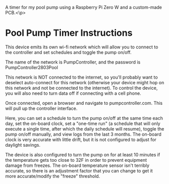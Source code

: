 <p>A timer for my pool pump using a Raspberry Pi Zero W and a custom-made PCB.<\p>

# Pool Pump Timer Instructions

<p>This device emits its own wi-fi network which will allow you to connect to the controller and set schedules and toggle the pump on/off.</p>

<p>The name of the network is PumpController, and the password is PumpController2803Pool</p>
  
<p>This network is NOT connected to the internet, so you'll probably want to deselect auto-connect for this network (otherwise your device might hop on this network and not be connected to the internet). To control the device, you will also need to turn data off if connecting with a cell phone.</p>

<p>Once connected, open a browser and navigate to pumpcontroller.com. This will pull up the controller interface.</p>

<p>Here, you can set a schedule to turn the pump on/off at the same time each day, set the on-board clock, set a "one-time run" (a schedule that will only execute a single time, after which the daily schedule will resume), toggle the pump on/off manually, and view logs from the last 3 months.
The on-board clock is very accurate with little drift, but it is not configured to adjust for daylight savings.</p>

<p>The device is also configured to turn the pump on for at least 10 minutes if the temperature gets too close to 32F in order to prevent equipment damage from freezes.
The on-board temperature sensor isn't terribly accurate, so there is an adjustment factor that you can change to get it more accurate/modify the "freeze" threshold.</p>
